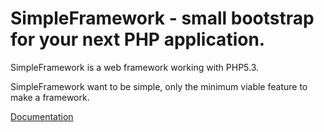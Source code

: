 # SimpleFramework - small bootstrap for your next PHP application.

SimpleFramework is a web framework working with PHP5.3.

SimpleFramework want to be simple, only the minimum viable feature to make a framework.

[Documentation](http://simple-php-framework.org)
